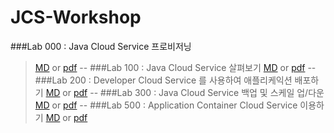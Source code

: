 # JCS-Workshop

###Lab 000 : Java Cloud Service 프로비저닝
>[MD](CloudWorkshop_LabGuide000_kr_v4.md) or [pdf](pdf/CloudWorkshop_LabGuide000_kr_v4.pdf)
--
###Lab 100 : Java Cloud Service 살펴보기
>[MD](CloudWorkshop_LabGuide100_kr_v4.md) or [pdf](pdf/CloudWorkshop_LabGuide100_kr_v4.pdf)
--
###Lab 200 : Developer Cloud Service 를 사용하여 애플리케익션 배포하기
>[MD](CloudWorkshop_LabGuide200_kr_v4.md) or [pdf](pdf/CloudWorkshop_LabGuide200_kr_v4.pdf)
--
###Lab 300 : Java Cloud Service 백업 및 스케일 업/다운
>[MD](CloudWorkshop_LabGuide300_kr_v3.md) or [pdf](pdf/CloudWorkshop_LabGuide300_kr_v3.pdf)
--
###Lab 500 : Application Container Cloud Service 이용하기
>[MD](CloudWorkshop_LabGuide400_kr_v3.md) or [pdf](pdf/CloudWorkshop_LabGuide500_kr_v3.pdf)
